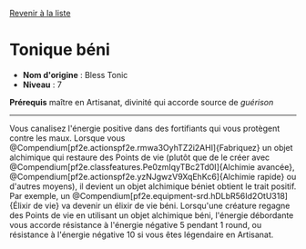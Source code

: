 [Revenir à la liste](list.md)

# Tonique béni

 * **Nom d'origine** : Bless Tonic
 * **Niveau** : 7


<p><span id="ctl00_MainContent_DetailedOutput"><strong>Prérequis</strong> maître en Artisanat, divinité qui accorde source de <em>guérison</em><br></span></p>
<hr>
<p>Vous canalisez l'énergie positive dans des fortifiants qui vous protègent contre les maux. Lorsque vous @Compendium[pf2e.actionspf2e.rmwa3OyhTZ2i2AHl]{Fabriquez} un objet alchimique qui restaure des Points de vie (plutôt que de le créer avec @Compendium[pf2e.classfeatures.Pe0zmIqyTBc2Td0I]{Alchimie avancée}, @Compendium[pf2e.actionspf2e.yzNJgwzV9XqEhKc6]{Alchimie rapide} ou d'autres moyens), il devient un objet alchimique béniet obtient le trait positif. Par exemple, un @Compendium[pf2e.equipment-srd.hDLbR56Id2OtU318]{Élixir de vie} va devenir un élixir de vie béni. Lorsqu'une créature regagne des Points de vie en utilisant un objet alchimique béni, l'énergie débordante vous accorde résistance à l'énergie négative 5 pendant 1 round, ou résistance à l'énergie négative 10 si vous êtes légendaire en Artisanat.&nbsp;</p>